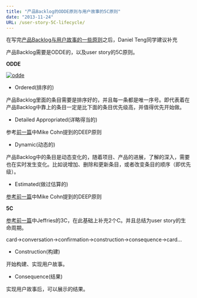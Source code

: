 ```yaml
---
title: "产品Backlog的ODDE原则与用户故事的5C原则"
date: "2013-11-24"
URL: /user-story-5C-lifecycle/
---
```


在写完[产品Backlog与用户故事的一些原则](https://bobjiang.com/agile-coach/product_backlog_user_story.html)之后，Daniel Teng同学建议补充

产品Backlog需要是ODDE的，以及user story的5C原则。

**ODDE**

[![odde](/wp-content/uploads/2013/11/odde.jpg)](https://bobjiang.com/blog/wp-content/uploads/2013/11/odde.jpg)

- Ordered(排序的)

产品Backlog里面的条目需要是排序好的，并且每一条都是唯一序号。即代表着在产品Backlog中靠上的条目一定是比下面的条目优先级高，并值得优先开始做。

- Detailed Appropriated(详略得当的)

参考[前一篇](https://bobjiang.com/agile-coach/product_backlog_user_story.html)中Mike Cohn提到的DEEP原则

- Dynamic(动态的)

产品Backlog中的条目是动态变化的，随着项目、产品的进展，了解的深入，需要也在实时发生变化。比如说增加、删除和更新条目，或者改变条目的顺序（即优先级）。

- Estimated(做过估算的)

[参考前一篇](https://bobjiang.com/agile-coach/product_backlog_user_story.html)中Mike Cohn提到的DEEP原则

**5C**

[参考前一篇](https://bobjiang.com/agile-coach/product_backlog_user_story.html)中Jeffries的3C，在此基础上补充2个C。并且总结为user story的生命周期。

card->conversation->confirmation->construction->consequence->card...

- Construction(构建)

开始构建、实现用户故事。

- Consequence(结果)

实现用户故事后，可以展示的结果。
